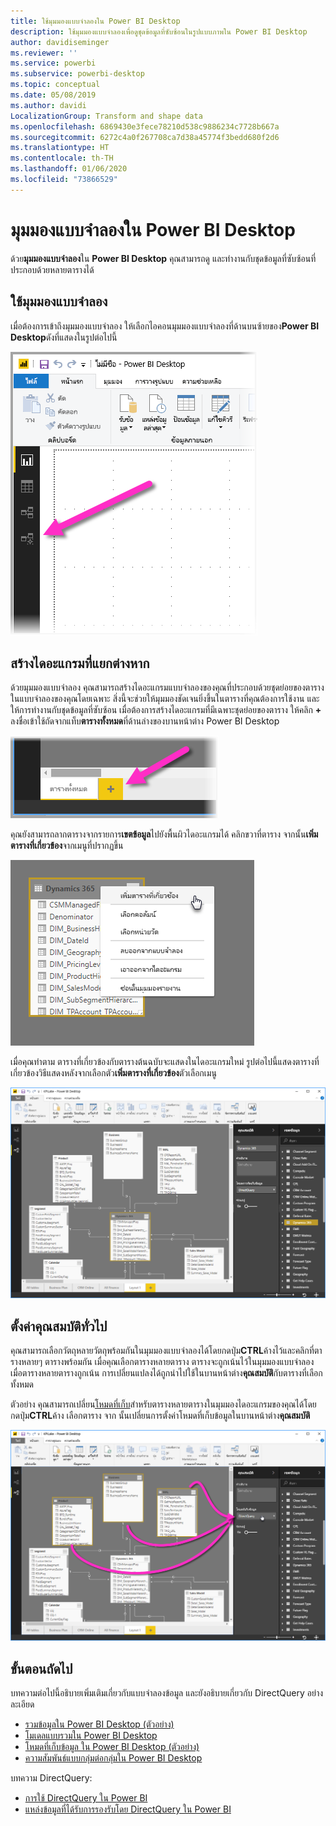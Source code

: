 ```yaml
---
title: ใช้มุมมองแบบจำลองใน Power BI Desktop
description: ใช้มุมมองแบบจำลองเพื่อดูชุดข้อมูลที่ซับซ้อนในรูปแบบภาพใน Power BI Desktop
author: davidiseminger
ms.reviewer: ''
ms.service: powerbi
ms.subservice: powerbi-desktop
ms.topic: conceptual
ms.date: 05/08/2019
ms.author: davidi
LocalizationGroup: Transform and shape data
ms.openlocfilehash: 6869430e3fece78210d538c9886234c7728b667a
ms.sourcegitcommit: 6272c4a0f267708ca7d38a45774f3bedd680f2d6
ms.translationtype: HT
ms.contentlocale: th-TH
ms.lasthandoff: 01/06/2020
ms.locfileid: "73866529"
---
```

# <a name="modeling-view-in-power-bi-desktop"></a>มุมมองแบบจำลองใน Power BI Desktop

ด้วย**มุมมองแบบจำลอง**ใน **Power BI Desktop** คุณสามารถดู และทำงานกับชุดข้อมูลที่ซับซ้อนที่ประกอบด้วยหลายตารางได้


## <a name="using-modeling-view"></a>ใช้มุมมองแบบจำลอง

เมื่อต้องการเข้าถึงมุมมองแบบจำลอง ให้เลือกไอคอนมุมมองแบบจำลองที่ด้านบนซ้ายของ**Power BI Desktop**ดังที่แสดงในรูปต่อไปนี้

![ไอคอนมุมมองแบบจำลองใน Power BI Desktop](media/desktop-modeling-view/modeling-view_02.png)

## <a name="creating-separate-diagrams"></a>สร้างไดอะแกรมที่แยกต่างหาก

ด้วยมุมมองแบบจำลอง คุณสามารถสร้างไดอะแกรมแบบจำลองของคุณที่ประกอบด้วยชุดย่อยของตารางในแบบจำลองของคุณโดยเฉพาะ สิ่งนี้จะช่วยให้มุมมองชัดเจนยิ่งขึ้นในตารางที่คุณต้องการใช้งาน และให้การทำงานกับชุดข้อมูลที่ซับซ้อน เมื่อต้องการสร้างไดอะแกรมที่มีเฉพาะชุดย่อยของตาราง ให้คลิก **+** ลงชื่อเข้าใช้ถัดจากแท็บ**ตารางทั้งหมด**ที่ด้านล่างของบานหน้าต่าง Power BI Desktop

![สร้างไดอะแกรมใหม่ โดยการคลิกที่สัญลักษณ์ + ในส่วนของแท็บ](media/desktop-modeling-view/modeling-view_03.png)

คุณยังสามารถลากตารางจากรายการ**เขตข้อมูล**ไปยังพื้นผิวไดอะแกรมได้ คลิกขวาที่ตาราง จากนั้น**เพิ่มตารางที่เกี่ยวข้อง**จากเมนูที่ปรากฏขึ้น

![คลิกขวาที่ตาราง และเลือกเพิ่มตารางที่เกี่ยวข้อง](media/desktop-modeling-view/modeling-view_04.png)

เมื่อคุณทำตาม ตารางที่เกี่ยวข้องกับตารางต้นฉบับจะแสดงในไดอะแกรมใหม่ รูปต่อไปนี้แสดงตารางที่เกี่ยวข้องวิธีแสดงหลังจากเลือกตัว**เพิ่มตารางที่เกี่ยวข้อง**ตัวเลือกเมนู

![แสดงตารางที่เกี่ยวข้อง](media/desktop-modeling-view/modeling-view_05.png)

## <a name="setting-common-properties"></a>ตั้งค่าคุณสมบัติทั่วไป

คุณสามารถเลือกวัตถุหลายวัตถุพร้อมกันในมุมมองแบบจำลองได้โดยกดปุ่ม**CTRL**ค้างไว้และคลิกที่ตารางหลายๆ ตารางพร้อมกัน เมื่อคุณเลือกตารางหลายตาราง ตารางจะถูกเน้นไว้ในมุมมองแบบจำลอง เมื่อตารางหลายตารางถูกเน้น การเปลี่ยนแปลงได้ถูกนำไปใช้ในบานหน้าต่าง**คุณสมบัติ**กับตารางที่เลือกทั้งหมด

ตัวอย่าง คุณสามารถเปลี่ยน[โหมดที่เก็บ](desktop-storage-mode.md)สำหรับตารางหลายตารางในมุมมองไดอะแกรมของคุณได้โดยกดปุ่ม**CTRL**ค้าง เลือกตาราง จาก นั้นเปลี่ยนการตั้งค่าโหมดที่เก็บข้อมูลในบานหน้าต่าง**คุณสมบัติ**

![เลือกตารางหลายตาราง โดยกด CTRL แล้วตั้งค่าคุณสมบัติทั่วไปในตารางที่เลือกทั้งหมด](media/desktop-modeling-view/modeling-view_06.png)


## <a name="next-steps"></a>ขั้นตอนถัดไป

บทความต่อไปนี้อธิบายเพิ่มเติมเกี่ยวกับแบบจำลองข้อมูล และยังอธิบายเกี่ยวกับ DirectQuery อย่างละเอียด

* [รวมข้อมูลใน Power BI Desktop (ตัวอย่าง)](desktop-aggregations.md)
* [โมเดลแบบรวมใน Power BI Desktop](desktop-composite-models.md)
* [โหมดที่เก็บข้อมูล ใน Power BI Desktop (ตัวอย่าง)](desktop-storage-mode.md)
* [ความสัมพันธ์แบบกลุ่มต่อกลุ่มใน Power BI Desktop](desktop-many-to-many-relationships.md)


บทความ DirectQuery:

* [การใช้ DirectQuery ใน Power BI](desktop-directquery-about.md)
* [แหล่งข้อมูลที่ได้รับการรองรับโดย DirectQuery ใน Power BI](desktop-directquery-data-sources.md)
